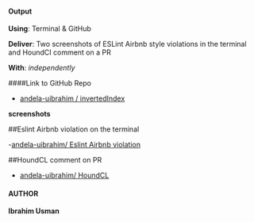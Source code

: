 #### Output

**Using**: Terminal & GitHub

**Deliver**: Two screenshots of ESLint Airbnb style violations in the terminal and HoundCI comment on a PR

**With**: *independently*


####Link to GitHub Repo
- [ andela-uibrahim / invertedIndex](https://github.com/andela-uibrahim/inverted-index/tree/chore/1/setting-up-repository)


**screenshots**

##Eslint Airbnb violation on the terminal

-[andela-uibrahim/ Eslint Airbnb violation](https://photos.google.com/photo/AF1QipPurnaIaTiEZtKgqoVd1dP8q7qZfiM7WtXE8G4)



##HoundCL comment on PR
- [andela-uibrahim/ HoundCL](https://photos.google.com/photo/AF1QipO2HMwbEauOVygu7Ebitu8VCAwObsaljeqv-d4)

#### AUTHOR

**Ibrahim Usman**
